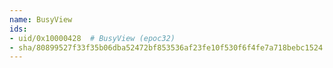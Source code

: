 ```yaml
---
name: BusyView
ids:
- uid/0x10000428  # BusyView (epoc32)
- sha/80899527f33f35b06dba52472bf853536af23fe10f530f6f4fe7a718bebc1524  # BusyView for EPOC32 65.0 kB (epoc32)
---
```


